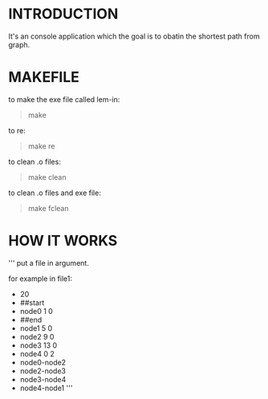# INTRODUCTION

It's an console application which the goal is to obatin the shortest path from graph.


# MAKEFILE

to make the exe file called lem-in:
>make

to re:
>make re

to clean .o files:
>make clean

to clean .o files and exe file:
>make fclean

# HOW IT WORKS
'''
put a file in argument.

for example in file1:
- 20
- ##start
- node0 1 0
- ##end
- node1 5 0
- node2 9 0
- node3 13 0
- node4 0 2
- node0-node2
- node2-node3
- node3-node4
- node4-node1
'''
